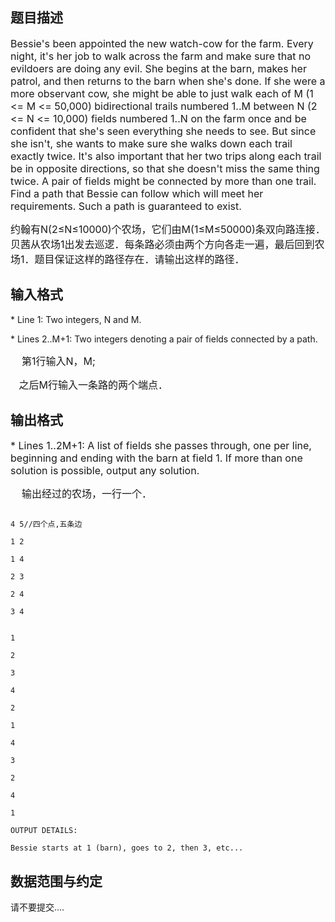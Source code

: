 ## 题目描述

<p><span style="font-size: medium">Bessie's been appointed the new watch-cow for the farm. Every night, it's her job to walk across the farm and make sure that no evildoers are doing any evil. She begins at the barn, makes her patrol, and then returns to the barn when she's done. If she were a more observant cow, she might be able to just walk each of M (1 <= M <= 50,000) bidirectional trails numbered 1..M between N (2 <= N <= 10,000) fields numbered 1..N on the farm once and be confident that she's seen everything she needs to see. But since she isn't, she wants to make sure she walks down each trail exactly twice. It's also important that her two trips along each trail be in opposite directions, so that she doesn't miss the same thing twice. A pair of fields might be connected by more than one trail. Find a path that Bessie can follow which will meet her requirements. Such a path is guaranteed to exist.</span></p>
<div>
 <span style="font-size: medium">约翰有N(2≤N≤10000)个农场，它们由M(1≤M≤50000)条双向路连接．</span><span style="font-size: medium">贝茜从农场1出发去巡逻．每条路必须由两个方向各走一遍，最后回到农场1．题目保证这样的路径存在．</span><span style="font-size: medium">请输出这样的路径．</span>
</div>

## 输入格式

<p>* Line 1: Two integers, N and M.</p>
<p>* Lines 2..M+1: Two integers denoting a pair of fields connected by a path.</p>
<p></p>
<div>
 <span style="font-size: medium">    第1行输入N，M;</span>
</div>
<div>
 <span style="font-size: medium">   之后M行输入一条路的两个端点．</span>
</div>

## 输出格式

<p><span style="font-size: medium">* Lines 1..2M+1: A list of fields she passes through, one per line, beginning and ending with the barn at field 1. If more than one solution is possible, output any solution. </span></p>
<div>
 <span style="font-size: medium">    输出经过的农场，一行一个．</span>
</div>

```input1
4 5//四个点,五条边
1 2
1 4
2 3
2 4
3 4
```
```output1
1
2
3
4
2
1
4
3
2
4
1
OUTPUT DETAILS:
Bessie starts at 1 (barn), goes to 2, then 3, etc...
```
## 数据范围与约定

<p>请不要提交....</p>

